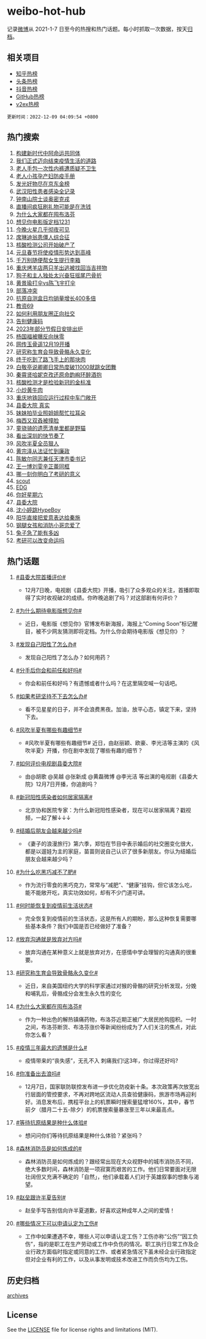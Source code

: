 # weibo-hot-hub

记录[微博](https://www.weibo.com)从 2021-1-7 日至今的热搜和热门话题。每小时抓取一次数据，按天[归档](archives)。

## 相关项目

- [知乎热榜](https://github.com/lonnyzhang423/zhihu-hot-hub)
- [头条热榜](https://github.com/lonnyzhang423/toutiao-hot-hub)
- [抖音热榜](https://github.com/lonnyzhang423/douyin-hot-hub)
- [GitHub热榜](https://github.com/lonnyzhang423/github-hot-hub)
- [v2ex热榜](https://github.com/lonnyzhang423/v2ex-hot-hub)


`更新时间：2022-12-09 04:09:54 +0800`

## 热门搜索

1. [构建新时代中阿命运共同体](https://m.weibo.cn/search?containerid=100103type%3D1%26t%3D10%26q%3D%23%E6%9E%84%E5%BB%BA%E6%96%B0%E6%97%B6%E4%BB%A3%E4%B8%AD%E9%98%BF%E5%91%BD%E8%BF%90%E5%85%B1%E5%90%8C%E4%BD%93%23&stream_entry_id=51&isnewpage=1&extparam=seat%3D1%26c_type%3D51%26filter_type%3Drealtimehot%26dgr%3D0%26cate%3D10103%26pos%3D0%26display_time%3D1670530191%26pre_seqid%3D1670530191384029172255&luicode=10000011&lfid=106003type%253D25%2526t%253D3%2526disable_hot%253D1%2526filter_type%253Drealtimehot)
1. [我们正式迈向结束疫情生活的道路](https://m.weibo.cn/search?containerid=100103type%3D1%26t%3D10%26q%3D%23%E6%88%91%E4%BB%AC%E6%AD%A3%E5%BC%8F%E8%BF%88%E5%90%91%E7%BB%93%E6%9D%9F%E7%96%AB%E6%83%85%E7%94%9F%E6%B4%BB%E7%9A%84%E9%81%93%E8%B7%AF%23&stream_entry_id=31&isnewpage=1&extparam=seat%3D1%26band_rank%3D1%26flag%3D16%26realpos%3D1%26q%3D%2523%25E6%2588%2591%25E4%25BB%25AC%25E6%25AD%25A3%25E5%25BC%258F%25E8%25BF%2588%25E5%2590%2591%25E7%25BB%2593%25E6%259D%259F%25E7%2596%25AB%25E6%2583%2585%25E7%2594%259F%25E6%25B4%25BB%25E7%259A%2584%25E9%2581%2593%25E8%25B7%25AF%2523%26pos%3D0%26filter_type%3Drealtimehot%26c_type%3D31%26dgr%3D0%26cate%3D5001%26lcate%3D5001%26display_time%3D1670530191%26pre_seqid%3D1670530191384029172255&luicode=10000011&lfid=106003type%253D25%2526t%253D3%2526disable_hot%253D1%2526filter_type%253Drealtimehot)
1. [老人手包一次性内裤遭质疑不卫生](https://m.weibo.cn/search?containerid=100103type%3D1%26t%3D10%26q%3D%23%E8%80%81%E4%BA%BA%E6%89%8B%E5%8C%85%E4%B8%80%E6%AC%A1%E6%80%A7%E5%86%85%E8%A3%A4%E9%81%AD%E8%B4%A8%E7%96%91%E4%B8%8D%E5%8D%AB%E7%94%9F%23&stream_entry_id=31&isnewpage=1&extparam=seat%3D1%26band_rank%3D2%26flag%3D0%26realpos%3D2%26q%3D%2523%25E8%2580%2581%25E4%25BA%25BA%25E6%2589%258B%25E5%258C%2585%25E4%25B8%2580%25E6%25AC%25A1%25E6%2580%25A7%25E5%2586%2585%25E8%25A3%25A4%25E9%2581%25AD%25E8%25B4%25A8%25E7%2596%2591%25E4%25B8%258D%25E5%258D%25AB%25E7%2594%259F%2523%26pos%3D1%26filter_type%3Drealtimehot%26c_type%3D31%26dgr%3D0%26cate%3D5001%26lcate%3D5001%26display_time%3D1670530191%26pre_seqid%3D1670530191384029172255&luicode=10000011&lfid=106003type%253D25%2526t%253D3%2526disable_hot%253D1%2526filter_type%253Drealtimehot)
1. [老人小孩孕产妇防疫手册](https://m.weibo.cn/search?containerid=100103type%3D1%26t%3D10%26q%3D%23%E8%80%81%E4%BA%BA%E5%B0%8F%E5%AD%A9%E5%AD%95%E4%BA%A7%E5%A6%87%E9%98%B2%E7%96%AB%E6%89%8B%E5%86%8C%23&stream_entry_id=31&isnewpage=1&extparam=seat%3D1%26band_rank%3D3%26flag%3D0%26realpos%3D3%26q%3D%2523%25E8%2580%2581%25E4%25BA%25BA%25E5%25B0%258F%25E5%25AD%25A9%25E5%25AD%2595%25E4%25BA%25A7%25E5%25A6%2587%25E9%2598%25B2%25E7%2596%25AB%25E6%2589%258B%25E5%2586%258C%2523%26pos%3D2%26filter_type%3Drealtimehot%26c_type%3D31%26dgr%3D0%26cate%3D5001%26lcate%3D5001%26display_time%3D1670530191%26pre_seqid%3D1670530191384029172255&luicode=10000011&lfid=106003type%253D25%2526t%253D3%2526disable_hot%253D1%2526filter_type%253Drealtimehot)
1. [发光好物尽在京东金榜](https://m.weibo.cn/search?containerid=100103type%3D1%26t%3D10%26q%3D%23%E5%8F%91%E5%85%89%E5%A5%BD%E7%89%A9%E5%B0%BD%E5%9C%A8%E4%BA%AC%E4%B8%9C%E9%87%91%E6%A6%9C%23&stream_entry_id=31&isnewpage=1&extparam=seat%3D1%26band_rank%3D4%26topic_ad%3D1%26filter_type%3Drealtimehot%26pos%3D3%26q%3D%2523%25E5%258F%2591%25E5%2585%2589%25E5%25A5%25BD%25E7%2589%25A9%25E5%25B0%25BD%25E5%259C%25A8%25E4%25BA%25AC%25E4%25B8%259C%25E9%2587%2591%25E6%25A6%259C%2523%26c_type%3D31%26dgr%3D0%26cate%3D5001%26adid%3D174228%26lcate%3D5001%26display_time%3D1670530191%26pre_seqid%3D1670530191384029172255&luicode=10000011&lfid=106003type%253D25%2526t%253D3%2526disable_hot%253D1%2526filter_type%253Drealtimehot)
1. [武汉阳性患者感染全记录](https://m.weibo.cn/search?containerid=100103type%3D1%26t%3D10%26q%3D%23%E6%AD%A6%E6%B1%89%E9%98%B3%E6%80%A7%E6%82%A3%E8%80%85%E6%84%9F%E6%9F%93%E5%85%A8%E8%AE%B0%E5%BD%95%23&stream_entry_id=31&isnewpage=1&extparam=seat%3D1%26band_rank%3D4%26flag%3D0%26realpos%3D4%26q%3D%2523%25E6%25AD%25A6%25E6%25B1%2589%25E9%2598%25B3%25E6%2580%25A7%25E6%2582%25A3%25E8%2580%2585%25E6%2584%259F%25E6%259F%2593%25E5%2585%25A8%25E8%25AE%25B0%25E5%25BD%2595%2523%26pos%3D4%26filter_type%3Drealtimehot%26c_type%3D31%26dgr%3D0%26cate%3D5001%26lcate%3D5001%26display_time%3D1670530191%26pre_seqid%3D1670530191384029172255&luicode=10000011&lfid=106003type%253D25%2526t%253D3%2526disable_hot%253D1%2526filter_type%253Drealtimehot)
1. [钟南山院士谈奥密克戎](https://m.weibo.cn/search?containerid=100103type%3D1%26t%3D10%26q%3D%23%E9%92%9F%E5%8D%97%E5%B1%B1%E9%99%A2%E5%A3%AB%E8%B0%88%E5%A5%A5%E5%AF%86%E5%85%8B%E6%88%8E%23&stream_entry_id=31&isnewpage=1&extparam=seat%3D1%26band_rank%3D5%26flag%3D2%26realpos%3D5%26q%3D%2523%25E9%2592%259F%25E5%258D%2597%25E5%25B1%25B1%25E9%2599%25A2%25E5%25A3%25AB%25E8%25B0%2588%25E5%25A5%25A5%25E5%25AF%2586%25E5%2585%258B%25E6%2588%258E%2523%26pos%3D5%26filter_type%3Drealtimehot%26c_type%3D31%26dgr%3D0%26cate%3D5001%26lcate%3D5001%26display_time%3D1670530191%26pre_seqid%3D1670530191384029172255&luicode=10000011&lfid=106003type%253D25%2526t%253D3%2526disable_hot%253D1%2526filter_type%253Drealtimehot)
1. [直播间疯狂刷礼物可能是在洗钱](https://m.weibo.cn/search?containerid=100103type%3D1%26t%3D10%26q%3D%23%E7%9B%B4%E6%92%AD%E9%97%B4%E7%96%AF%E7%8B%82%E5%88%B7%E7%A4%BC%E7%89%A9%E5%8F%AF%E8%83%BD%E6%98%AF%E5%9C%A8%E6%B4%97%E9%92%B1%23&stream_entry_id=31&isnewpage=1&extparam=seat%3D1%26band_rank%3D6%26flag%3D0%26realpos%3D6%26q%3D%2523%25E7%259B%25B4%25E6%2592%25AD%25E9%2597%25B4%25E7%2596%25AF%25E7%258B%2582%25E5%2588%25B7%25E7%25A4%25BC%25E7%2589%25A9%25E5%258F%25AF%25E8%2583%25BD%25E6%2598%25AF%25E5%259C%25A8%25E6%25B4%2597%25E9%2592%25B1%2523%26pos%3D6%26filter_type%3Drealtimehot%26c_type%3D31%26dgr%3D0%26cate%3D5001%26lcate%3D5001%26display_time%3D1670530191%26pre_seqid%3D1670530191384029172255&luicode=10000011&lfid=106003type%253D25%2526t%253D3%2526disable_hot%253D1%2526filter_type%253Drealtimehot)
1. [为什么大家都在囤布洛芬](https://m.weibo.cn/search?containerid=100103type%3D1%26t%3D10%26q%3D%23%E4%B8%BA%E4%BB%80%E4%B9%88%E5%A4%A7%E5%AE%B6%E9%83%BD%E5%9C%A8%E5%9B%A4%E5%B8%83%E6%B4%9B%E8%8A%AC%23&stream_entry_id=31&isnewpage=1&extparam=seat%3D1%26band_rank%3D7%26flag%3D0%26realpos%3D7%26q%3D%2523%25E4%25B8%25BA%25E4%25BB%2580%25E4%25B9%2588%25E5%25A4%25A7%25E5%25AE%25B6%25E9%2583%25BD%25E5%259C%25A8%25E5%259B%25A4%25E5%25B8%2583%25E6%25B4%259B%25E8%258A%25AC%2523%26pos%3D7%26filter_type%3Drealtimehot%26c_type%3D31%26dgr%3D0%26cate%3D5001%26lcate%3D5001%26display_time%3D1670530191%26pre_seqid%3D1670530191384029172255&luicode=10000011&lfid=106003type%253D25%2526t%253D3%2526disable_hot%253D1%2526filter_type%253Drealtimehot)
1. [想见你电影版定档1231](https://m.weibo.cn/search?containerid=100103type%3D1%26t%3D10%26q%3D%23%E6%83%B3%E8%A7%81%E4%BD%A0%E7%94%B5%E5%BD%B1%E7%89%88%E5%AE%9A%E6%A1%A31231%23&stream_entry_id=31&isnewpage=1&extparam=seat%3D1%26band_rank%3D8%26flag%3D0%26realpos%3D8%26q%3D%2523%25E6%2583%25B3%25E8%25A7%2581%25E4%25BD%25A0%25E7%2594%25B5%25E5%25BD%25B1%25E7%2589%2588%25E5%25AE%259A%25E6%25A1%25A31231%2523%26pos%3D8%26filter_type%3Drealtimehot%26c_type%3D31%26dgr%3D0%26cate%3D5001%26lcate%3D5001%26display_time%3D1670530191%26pre_seqid%3D1670530191384029172255&luicode=10000011&lfid=106003type%253D25%2526t%253D3%2526disable_hot%253D1%2526filter_type%253Drealtimehot)
1. [今晚火星几乎彻夜可见](https://m.weibo.cn/search?containerid=100103type%3D1%26t%3D10%26q%3D%23%E4%BB%8A%E6%99%9A%E7%81%AB%E6%98%9F%E5%87%A0%E4%B9%8E%E5%BD%BB%E5%A4%9C%E5%8F%AF%E8%A7%81%23&stream_entry_id=31&isnewpage=1&extparam=seat%3D1%26band_rank%3D9%26flag%3D0%26realpos%3D9%26q%3D%2523%25E4%25BB%258A%25E6%2599%259A%25E7%2581%25AB%25E6%2598%259F%25E5%2587%25A0%25E4%25B9%258E%25E5%25BD%25BB%25E5%25A4%259C%25E5%258F%25AF%25E8%25A7%2581%2523%26pos%3D9%26filter_type%3Drealtimehot%26c_type%3D31%26dgr%3D0%26cate%3D5001%26lcate%3D5001%26display_time%3D1670530191%26pre_seqid%3D1670530191384029172255&luicode=10000011&lfid=106003type%253D25%2526t%253D3%2526disable_hot%253D1%2526filter_type%253Drealtimehot)
1. [席琳迪翁患僵人综合征](https://m.weibo.cn/search?containerid=100103type%3D1%26t%3D10%26q%3D%23%E5%B8%AD%E7%90%B3%E8%BF%AA%E7%BF%81%E6%82%A3%E5%83%B5%E4%BA%BA%E7%BB%BC%E5%90%88%E5%BE%81%23&stream_entry_id=31&isnewpage=1&extparam=seat%3D1%26band_rank%3D10%26flag%3D0%26realpos%3D10%26q%3D%2523%25E5%25B8%25AD%25E7%2590%25B3%25E8%25BF%25AA%25E7%25BF%2581%25E6%2582%25A3%25E5%2583%25B5%25E4%25BA%25BA%25E7%25BB%25BC%25E5%2590%2588%25E5%25BE%2581%2523%26pos%3D10%26filter_type%3Drealtimehot%26c_type%3D31%26dgr%3D0%26cate%3D5001%26lcate%3D5001%26display_time%3D1670530191%26pre_seqid%3D1670530191384029172255&luicode=10000011&lfid=106003type%253D25%2526t%253D3%2526disable_hot%253D1%2526filter_type%253Drealtimehot)
1. [核酸检测公司开始破产了](https://m.weibo.cn/search?containerid=100103type%3D1%26t%3D10%26q%3D%23%E6%A0%B8%E9%85%B8%E6%A3%80%E6%B5%8B%E5%85%AC%E5%8F%B8%E5%BC%80%E5%A7%8B%E7%A0%B4%E4%BA%A7%E4%BA%86%23&stream_entry_id=31&isnewpage=1&extparam=seat%3D1%26band_rank%3D11%26flag%3D2%26realpos%3D11%26q%3D%2523%25E6%25A0%25B8%25E9%2585%25B8%25E6%25A3%2580%25E6%25B5%258B%25E5%2585%25AC%25E5%258F%25B8%25E5%25BC%2580%25E5%25A7%258B%25E7%25A0%25B4%25E4%25BA%25A7%25E4%25BA%2586%2523%26pos%3D11%26filter_type%3Drealtimehot%26c_type%3D31%26dgr%3D0%26cate%3D5001%26lcate%3D5001%26display_time%3D1670530191%26pre_seqid%3D1670530191384029172255&luicode=10000011&lfid=106003type%253D25%2526t%253D3%2526disable_hot%253D1%2526filter_type%253Drealtimehot)
1. [元旦春节将使疫情形势达到高峰](https://m.weibo.cn/search?containerid=100103type%3D1%26t%3D10%26q%3D%23%E5%85%83%E6%97%A6%E6%98%A5%E8%8A%82%E5%B0%86%E4%BD%BF%E7%96%AB%E6%83%85%E5%BD%A2%E5%8A%BF%E8%BE%BE%E5%88%B0%E9%AB%98%E5%B3%B0%23&stream_entry_id=31&isnewpage=1&extparam=seat%3D1%26band_rank%3D12%26flag%3D2%26realpos%3D12%26q%3D%2523%25E5%2585%2583%25E6%2597%25A6%25E6%2598%25A5%25E8%258A%2582%25E5%25B0%2586%25E4%25BD%25BF%25E7%2596%25AB%25E6%2583%2585%25E5%25BD%25A2%25E5%258A%25BF%25E8%25BE%25BE%25E5%2588%25B0%25E9%25AB%2598%25E5%25B3%25B0%2523%26pos%3D12%26filter_type%3Drealtimehot%26c_type%3D31%26dgr%3D0%26cate%3D5001%26lcate%3D5001%26display_time%3D1670530191%26pre_seqid%3D1670530191384029172255&luicode=10000011&lfid=106003type%253D25%2526t%253D3%2526disable_hot%253D1%2526filter_type%253Drealtimehot)
1. [千万别随便帮女生提行李箱](https://m.weibo.cn/search?containerid=100103type%3D1%26t%3D10%26q%3D%23%E5%8D%83%E4%B8%87%E5%88%AB%E9%9A%8F%E4%BE%BF%E5%B8%AE%E5%A5%B3%E7%94%9F%E6%8F%90%E8%A1%8C%E6%9D%8E%E7%AE%B1%23&stream_entry_id=31&isnewpage=1&extparam=seat%3D1%26band_rank%3D13%26flag%3D0%26realpos%3D13%26q%3D%2523%25E5%258D%2583%25E4%25B8%2587%25E5%2588%25AB%25E9%259A%258F%25E4%25BE%25BF%25E5%25B8%25AE%25E5%25A5%25B3%25E7%2594%259F%25E6%258F%2590%25E8%25A1%258C%25E6%259D%258E%25E7%25AE%25B1%2523%26pos%3D13%26filter_type%3Drealtimehot%26c_type%3D31%26dgr%3D0%26cate%3D5001%26lcate%3D5001%26display_time%3D1670530191%26pre_seqid%3D1670530191384029172255&luicode=10000011&lfid=106003type%253D25%2526t%253D3%2526disable_hot%253D1%2526filter_type%253Drealtimehot)
1. [重庆烤羊店两只羊出逃被找回当吉祥物](https://m.weibo.cn/search?containerid=100103type%3D1%26t%3D10%26q%3D%23%E9%87%8D%E5%BA%86%E7%83%A4%E7%BE%8A%E5%BA%97%E4%B8%A4%E5%8F%AA%E7%BE%8A%E5%87%BA%E9%80%83%E8%A2%AB%E6%89%BE%E5%9B%9E%E5%BD%93%E5%90%89%E7%A5%A5%E7%89%A9%23&stream_entry_id=31&isnewpage=1&extparam=seat%3D1%26band_rank%3D14%26flag%3D0%26realpos%3D14%26q%3D%2523%25E9%2587%258D%25E5%25BA%2586%25E7%2583%25A4%25E7%25BE%258A%25E5%25BA%2597%25E4%25B8%25A4%25E5%258F%25AA%25E7%25BE%258A%25E5%2587%25BA%25E9%2580%2583%25E8%25A2%25AB%25E6%2589%25BE%25E5%259B%259E%25E5%25BD%2593%25E5%2590%2589%25E7%25A5%25A5%25E7%2589%25A9%2523%26pos%3D14%26filter_type%3Drealtimehot%26c_type%3D31%26dgr%3D0%26cate%3D5001%26lcate%3D5001%26display_time%3D1670530191%26pre_seqid%3D1670530191384029172255&luicode=10000011&lfid=106003type%253D25%2526t%253D3%2526disable_hot%253D1%2526filter_type%253Drealtimehot)
1. [狗子和主人独处太兴奋狂摇尾巴骨折](https://m.weibo.cn/search?containerid=100103type%3D1%26t%3D10%26q%3D%23%E7%8B%97%E5%AD%90%E5%92%8C%E4%B8%BB%E4%BA%BA%E7%8B%AC%E5%A4%84%E5%A4%AA%E5%85%B4%E5%A5%8B%E7%8B%82%E6%91%87%E5%B0%BE%E5%B7%B4%E9%AA%A8%E6%8A%98%23&stream_entry_id=31&isnewpage=1&extparam=seat%3D1%26band_rank%3D15%26flag%3D0%26realpos%3D15%26q%3D%2523%25E7%258B%2597%25E5%25AD%2590%25E5%2592%258C%25E4%25B8%25BB%25E4%25BA%25BA%25E7%258B%25AC%25E5%25A4%2584%25E5%25A4%25AA%25E5%2585%25B4%25E5%25A5%258B%25E7%258B%2582%25E6%2591%2587%25E5%25B0%25BE%25E5%25B7%25B4%25E9%25AA%25A8%25E6%258A%2598%2523%26pos%3D15%26filter_type%3Drealtimehot%26c_type%3D31%26dgr%3D0%26cate%3D5001%26lcate%3D5001%26display_time%3D1670530191%26pre_seqid%3D1670530191384029172255&luicode=10000011&lfid=106003type%253D25%2526t%253D3%2526disable_hot%253D1%2526filter_type%253Drealtimehot)
1. [黄景瑜打伞vs陈飞宇打伞](https://m.weibo.cn/search?containerid=100103type%3D1%26t%3D10%26q%3D%23%E9%BB%84%E6%99%AF%E7%91%9C%E6%89%93%E4%BC%9Evs%E9%99%88%E9%A3%9E%E5%AE%87%E6%89%93%E4%BC%9E%23&stream_entry_id=31&isnewpage=1&extparam=seat%3D1%26band_rank%3D16%26flag%3D0%26realpos%3D16%26q%3D%2523%25E9%25BB%2584%25E6%2599%25AF%25E7%2591%259C%25E6%2589%2593%25E4%25BC%259Evs%25E9%2599%2588%25E9%25A3%259E%25E5%25AE%2587%25E6%2589%2593%25E4%25BC%259E%2523%26pos%3D16%26filter_type%3Drealtimehot%26c_type%3D31%26dgr%3D0%26cate%3D5001%26lcate%3D5001%26display_time%3D1670530191%26pre_seqid%3D1670530191384029172255&luicode=10000011&lfid=106003type%253D25%2526t%253D3%2526disable_hot%253D1%2526filter_type%253Drealtimehot)
1. [部落冲突](https://m.weibo.cn/search?containerid=100103type%3D1%26t%3D10%26q%3D%23%E9%83%A8%E8%90%BD%E5%86%B2%E7%AA%81%23&stream_entry_id=31&isnewpage=1&extparam=seat%3D1%26band_rank%3D17%26flag%3D0%26realpos%3D17%26q%3D%2523%25E9%2583%25A8%25E8%2590%25BD%25E5%2586%25B2%25E7%25AA%2581%2523%26pos%3D17%26filter_type%3Drealtimehot%26c_type%3D31%26dgr%3D0%26cate%3D5001%26lcate%3D5001%26display_time%3D1670530191%26pre_seqid%3D1670530191384029172255&luicode=10000011&lfid=106003type%253D25%2526t%253D3%2526disable_hot%253D1%2526filter_type%253Drealtimehot)
1. [抗原自测盒日均销量增长400多倍](https://m.weibo.cn/search?containerid=100103type%3D1%26t%3D10%26q%3D%23%E6%8A%97%E5%8E%9F%E8%87%AA%E6%B5%8B%E7%9B%92%E6%97%A5%E5%9D%87%E9%94%80%E9%87%8F%E5%A2%9E%E9%95%BF400%E5%A4%9A%E5%80%8D%23&stream_entry_id=31&isnewpage=1&extparam=seat%3D1%26band_rank%3D18%26flag%3D0%26realpos%3D18%26q%3D%2523%25E6%258A%2597%25E5%258E%259F%25E8%2587%25AA%25E6%25B5%258B%25E7%259B%2592%25E6%2597%25A5%25E5%259D%2587%25E9%2594%2580%25E9%2587%258F%25E5%25A2%259E%25E9%2595%25BF400%25E5%25A4%259A%25E5%2580%258D%2523%26pos%3D18%26filter_type%3Drealtimehot%26c_type%3D31%26dgr%3D0%26cate%3D5001%26lcate%3D5001%26display_time%3D1670530191%26pre_seqid%3D1670530191384029172255&luicode=10000011&lfid=106003type%253D25%2526t%253D3%2526disable_hot%253D1%2526filter_type%253Drealtimehot)
1. [教资69](https://m.weibo.cn/search?containerid=100103type%3D1%26t%3D10%26q%3D%E6%95%99%E8%B5%8469&stream_entry_id=31&isnewpage=1&extparam=seat%3D1%26band_rank%3D19%26flag%3D0%26realpos%3D19%26q%3D%25E6%2595%2599%25E8%25B5%258469%26pos%3D19%26filter_type%3Drealtimehot%26c_type%3D31%26dgr%3D0%26cate%3D5001%26lcate%3D5001%26display_time%3D1670530191%26pre_seqid%3D1670530191384029172255&luicode=10000011&lfid=106003type%253D25%2526t%253D3%2526disable_hot%253D1%2526filter_type%253Drealtimehot)
1. [如何利用朋友圈正向社交](https://m.weibo.cn/search?containerid=100103type%3D1%26t%3D10%26q%3D%23%E5%A6%82%E4%BD%95%E5%88%A9%E7%94%A8%E6%9C%8B%E5%8F%8B%E5%9C%88%E6%AD%A3%E5%90%91%E7%A4%BE%E4%BA%A4%23&stream_entry_id=31&isnewpage=1&extparam=seat%3D1%26band_rank%3D20%26flag%3D0%26realpos%3D20%26q%3D%2523%25E5%25A6%2582%25E4%25BD%2595%25E5%2588%25A9%25E7%2594%25A8%25E6%259C%258B%25E5%258F%258B%25E5%259C%2588%25E6%25AD%25A3%25E5%2590%2591%25E7%25A4%25BE%25E4%25BA%25A4%2523%26pos%3D20%26filter_type%3Drealtimehot%26c_type%3D31%26dgr%3D0%26cate%3D5001%26lcate%3D5001%26display_time%3D1670530191%26pre_seqid%3D1670530191384029172255&luicode=10000011&lfid=106003type%253D25%2526t%253D3%2526disable_hot%253D1%2526filter_type%253Drealtimehot)
1. [告别健康码](https://m.weibo.cn/search?containerid=100103type%3D1%26t%3D10%26q%3D%23%E5%91%8A%E5%88%AB%E5%81%A5%E5%BA%B7%E7%A0%81%23&stream_entry_id=31&isnewpage=1&extparam=seat%3D1%26band_rank%3D21%26flag%3D2%26realpos%3D21%26q%3D%2523%25E5%2591%258A%25E5%2588%25AB%25E5%2581%25A5%25E5%25BA%25B7%25E7%25A0%2581%2523%26pos%3D21%26filter_type%3Drealtimehot%26c_type%3D31%26dgr%3D0%26cate%3D5001%26lcate%3D5001%26display_time%3D1670530191%26pre_seqid%3D1670530191384029172255&luicode=10000011&lfid=106003type%253D25%2526t%253D3%2526disable_hot%253D1%2526filter_type%253Drealtimehot)
1. [2023年部分节假日安排出炉](https://m.weibo.cn/search?containerid=100103type%3D1%26t%3D10%26q%3D%232023%E5%B9%B4%E9%83%A8%E5%88%86%E8%8A%82%E5%81%87%E6%97%A5%E5%AE%89%E6%8E%92%E5%87%BA%E7%82%89%23&stream_entry_id=31&isnewpage=1&extparam=seat%3D1%26band_rank%3D22%26flag%3D0%26realpos%3D22%26q%3D%25232023%25E5%25B9%25B4%25E9%2583%25A8%25E5%2588%2586%25E8%258A%2582%25E5%2581%2587%25E6%2597%25A5%25E5%25AE%2589%25E6%258E%2592%25E5%2587%25BA%25E7%2582%2589%2523%26pos%3D22%26filter_type%3Drealtimehot%26c_type%3D31%26dgr%3D0%26cate%3D5001%26lcate%3D5001%26display_time%3D1670530191%26pre_seqid%3D1670530191384029172255&luicode=10000011&lfid=106003type%253D25%2526t%253D3%2526disable_hot%253D1%2526filter_type%253Drealtimehot)
1. [杨国福被曝反向抹零](https://m.weibo.cn/search?containerid=100103type%3D1%26t%3D10%26q%3D%23%E6%9D%A8%E5%9B%BD%E7%A6%8F%E8%A2%AB%E6%9B%9D%E5%8F%8D%E5%90%91%E6%8A%B9%E9%9B%B6%23&stream_entry_id=31&isnewpage=1&extparam=seat%3D1%26band_rank%3D23%26flag%3D0%26realpos%3D23%26q%3D%2523%25E6%259D%25A8%25E5%259B%25BD%25E7%25A6%258F%25E8%25A2%25AB%25E6%259B%259D%25E5%258F%258D%25E5%2590%2591%25E6%258A%25B9%25E9%259B%25B6%2523%26pos%3D23%26filter_type%3Drealtimehot%26c_type%3D31%26dgr%3D0%26cate%3D5001%26lcate%3D5001%26display_time%3D1670530191%26pre_seqid%3D1670530191384029172255&luicode=10000011&lfid=106003type%253D25%2526t%253D3%2526disable_hot%253D1%2526filter_type%253Drealtimehot)
1. [网传玉骨遥12月19开播](https://m.weibo.cn/search?containerid=100103type%3D1%26t%3D10%26q%3D%E7%BD%91%E4%BC%A0%E7%8E%89%E9%AA%A8%E9%81%A512%E6%9C%8819%E5%BC%80%E6%92%AD&stream_entry_id=31&isnewpage=1&extparam=seat%3D1%26band_rank%3D24%26flag%3D0%26realpos%3D24%26q%3D%25E7%25BD%2591%25E4%25BC%25A0%25E7%258E%2589%25E9%25AA%25A8%25E9%2581%25A512%25E6%259C%258819%25E5%25BC%2580%25E6%2592%25AD%26pos%3D24%26filter_type%3Drealtimehot%26c_type%3D31%26dgr%3D0%26cate%3D5001%26lcate%3D5001%26display_time%3D1670530191%26pre_seqid%3D1670530191384029172255&luicode=10000011&lfid=106003type%253D25%2526t%253D3%2526disable_hot%253D1%2526filter_type%253Drealtimehot)
1. [研究称生育会导致骨骼永久变化](https://m.weibo.cn/search?containerid=100103type%3D1%26t%3D10%26q%3D%23%E7%A0%94%E7%A9%B6%E7%A7%B0%E7%94%9F%E8%82%B2%E4%BC%9A%E5%AF%BC%E8%87%B4%E9%AA%A8%E9%AA%BC%E6%B0%B8%E4%B9%85%E5%8F%98%E5%8C%96%23&stream_entry_id=31&isnewpage=1&extparam=seat%3D1%26band_rank%3D25%26flag%3D0%26realpos%3D25%26q%3D%2523%25E7%25A0%2594%25E7%25A9%25B6%25E7%25A7%25B0%25E7%2594%259F%25E8%2582%25B2%25E4%25BC%259A%25E5%25AF%25BC%25E8%2587%25B4%25E9%25AA%25A8%25E9%25AA%25BC%25E6%25B0%25B8%25E4%25B9%2585%25E5%258F%2598%25E5%258C%2596%2523%26pos%3D25%26filter_type%3Drealtimehot%26c_type%3D31%26dgr%3D0%26cate%3D5001%26lcate%3D5001%26display_time%3D1670530191%26pre_seqid%3D1670530191384029172255&luicode=10000011&lfid=106003type%253D25%2526t%253D3%2526disable_hot%253D1%2526filter_type%253Drealtimehot)
1. [终于吃到了路飞手上的那块肉](https://m.weibo.cn/search?containerid=100103type%3D1%26t%3D10%26q%3D%23%E7%BB%88%E4%BA%8E%E5%90%83%E5%88%B0%E4%BA%86%E8%B7%AF%E9%A3%9E%E6%89%8B%E4%B8%8A%E7%9A%84%E9%82%A3%E5%9D%97%E8%82%89%23&stream_entry_id=31&isnewpage=1&extparam=seat%3D1%26band_rank%3D26%26flag%3D0%26realpos%3D26%26q%3D%2523%25E7%25BB%2588%25E4%25BA%258E%25E5%2590%2583%25E5%2588%25B0%25E4%25BA%2586%25E8%25B7%25AF%25E9%25A3%259E%25E6%2589%258B%25E4%25B8%258A%25E7%259A%2584%25E9%2582%25A3%25E5%259D%2597%25E8%2582%2589%2523%26pos%3D26%26filter_type%3Drealtimehot%26c_type%3D31%26dgr%3D0%26cate%3D5001%26lcate%3D5001%26display_time%3D1670530191%26pre_seqid%3D1670530191384029172255&luicode=10000011&lfid=106003type%253D25%2526t%253D3%2526disable_hot%253D1%2526filter_type%253Drealtimehot)
1. [白敬亭说卿卿日常热度破11000就跳女团舞](https://m.weibo.cn/search?containerid=100103type%3D1%26t%3D10%26q%3D%23%E7%99%BD%E6%95%AC%E4%BA%AD%E8%AF%B4%E5%8D%BF%E5%8D%BF%E6%97%A5%E5%B8%B8%E7%83%AD%E5%BA%A6%E7%A0%B411000%E5%B0%B1%E8%B7%B3%E5%A5%B3%E5%9B%A2%E8%88%9E%23&stream_entry_id=31&isnewpage=1&extparam=seat%3D1%26band_rank%3D27%26flag%3D0%26realpos%3D27%26q%3D%2523%25E7%2599%25BD%25E6%2595%25AC%25E4%25BA%25AD%25E8%25AF%25B4%25E5%258D%25BF%25E5%258D%25BF%25E6%2597%25A5%25E5%25B8%25B8%25E7%2583%25AD%25E5%25BA%25A6%25E7%25A0%25B411000%25E5%25B0%25B1%25E8%25B7%25B3%25E5%25A5%25B3%25E5%259B%25A2%25E8%2588%259E%2523%26pos%3D27%26filter_type%3Drealtimehot%26c_type%3D31%26dgr%3D0%26cate%3D5001%26lcate%3D5001%26display_time%3D1670530191%26pre_seqid%3D1670530191384029172255&luicode=10000011&lfid=106003type%253D25%2526t%253D3%2526disable_hot%253D1%2526filter_type%253Drealtimehot)
1. [秦霄贤哈妮克孜还原命韵峋环醉酒抱](https://m.weibo.cn/search?containerid=100103type%3D1%26t%3D10%26q%3D%E7%A7%A6%E9%9C%84%E8%B4%A4%E5%93%88%E5%A6%AE%E5%85%8B%E5%AD%9C%E8%BF%98%E5%8E%9F%E5%91%BD%E9%9F%B5%E5%B3%8B%E7%8E%AF%E9%86%89%E9%85%92%E6%8A%B1&stream_entry_id=31&isnewpage=1&extparam=seat%3D1%26band_rank%3D28%26flag%3D0%26realpos%3D28%26q%3D%25E7%25A7%25A6%25E9%259C%2584%25E8%25B4%25A4%25E5%2593%2588%25E5%25A6%25AE%25E5%2585%258B%25E5%25AD%259C%25E8%25BF%2598%25E5%258E%259F%25E5%2591%25BD%25E9%259F%25B5%25E5%25B3%258B%25E7%258E%25AF%25E9%2586%2589%25E9%2585%2592%25E6%258A%25B1%26pos%3D28%26filter_type%3Drealtimehot%26c_type%3D31%26dgr%3D0%26cate%3D5001%26lcate%3D5001%26display_time%3D1670530191%26pre_seqid%3D1670530191384029172255&luicode=10000011&lfid=106003type%253D25%2526t%253D3%2526disable_hot%253D1%2526filter_type%253Drealtimehot)
1. [核酸检测才是检验新冠的金标准](https://m.weibo.cn/search?containerid=100103type%3D1%26t%3D10%26q%3D%23%E6%A0%B8%E9%85%B8%E6%A3%80%E6%B5%8B%E6%89%8D%E6%98%AF%E6%A3%80%E9%AA%8C%E6%96%B0%E5%86%A0%E7%9A%84%E9%87%91%E6%A0%87%E5%87%86%23&stream_entry_id=31&isnewpage=1&extparam=seat%3D1%26band_rank%3D29%26flag%3D0%26realpos%3D29%26q%3D%2523%25E6%25A0%25B8%25E9%2585%25B8%25E6%25A3%2580%25E6%25B5%258B%25E6%2589%258D%25E6%2598%25AF%25E6%25A3%2580%25E9%25AA%258C%25E6%2596%25B0%25E5%2586%25A0%25E7%259A%2584%25E9%2587%2591%25E6%25A0%2587%25E5%2587%2586%2523%26pos%3D29%26filter_type%3Drealtimehot%26c_type%3D31%26dgr%3D0%26cate%3D5001%26lcate%3D5001%26display_time%3D1670530191%26pre_seqid%3D1670530191384029172255&luicode=10000011&lfid=106003type%253D25%2526t%253D3%2526disable_hot%253D1%2526filter_type%253Drealtimehot)
1. [小炒黄牛肉](https://m.weibo.cn/search?containerid=100103type%3D1%26t%3D10%26q%3D%23%E5%B0%8F%E7%82%92%E9%BB%84%E7%89%9B%E8%82%89%23&stream_entry_id=31&isnewpage=1&extparam=seat%3D1%26band_rank%3D30%26flag%3D0%26realpos%3D30%26q%3D%2523%25E5%25B0%258F%25E7%2582%2592%25E9%25BB%2584%25E7%2589%259B%25E8%2582%2589%2523%26pos%3D30%26filter_type%3Drealtimehot%26c_type%3D31%26dgr%3D0%26cate%3D5001%26lcate%3D5001%26display_time%3D1670530191%26pre_seqid%3D1670530191384029172255&luicode=10000011&lfid=106003type%253D25%2526t%253D3%2526disable_hot%253D1%2526filter_type%253Drealtimehot)
1. [重庆地铁回应运行过程中车门敞开](https://m.weibo.cn/search?containerid=100103type%3D1%26t%3D10%26q%3D%23%E9%87%8D%E5%BA%86%E5%9C%B0%E9%93%81%E5%9B%9E%E5%BA%94%E8%BF%90%E8%A1%8C%E8%BF%87%E7%A8%8B%E4%B8%AD%E8%BD%A6%E9%97%A8%E6%95%9E%E5%BC%80%23&stream_entry_id=31&isnewpage=1&extparam=seat%3D1%26band_rank%3D31%26flag%3D0%26realpos%3D31%26q%3D%2523%25E9%2587%258D%25E5%25BA%2586%25E5%259C%25B0%25E9%2593%2581%25E5%259B%259E%25E5%25BA%2594%25E8%25BF%2590%25E8%25A1%258C%25E8%25BF%2587%25E7%25A8%258B%25E4%25B8%25AD%25E8%25BD%25A6%25E9%2597%25A8%25E6%2595%259E%25E5%25BC%2580%2523%26pos%3D31%26filter_type%3Drealtimehot%26c_type%3D31%26dgr%3D0%26cate%3D5001%26lcate%3D5001%26display_time%3D1670530191%26pre_seqid%3D1670530191384029172255&luicode=10000011&lfid=106003type%253D25%2526t%253D3%2526disable_hot%253D1%2526filter_type%253Drealtimehot)
1. [县委大院 真实](https://m.weibo.cn/search?containerid=100103type%3D1%26t%3D10%26q%3D%E5%8E%BF%E5%A7%94%E5%A4%A7%E9%99%A2+%E7%9C%9F%E5%AE%9E&stream_entry_id=31&isnewpage=1&extparam=seat%3D1%26band_rank%3D32%26flag%3D0%26realpos%3D32%26q%3D%25E5%258E%25BF%25E5%25A7%2594%25E5%25A4%25A7%25E9%2599%25A2%2520%25E7%259C%259F%25E5%25AE%259E%26pos%3D32%26filter_type%3Drealtimehot%26c_type%3D31%26dgr%3D0%26cate%3D5001%26lcate%3D5001%26display_time%3D1670530191%26pre_seqid%3D1670530191384029172255&luicode=10000011&lfid=106003type%253D25%2526t%253D3%2526disable_hot%253D1%2526filter_type%253Drealtimehot)
1. [妹妹拍毕业照姐姐帮忙拉耳朵](https://m.weibo.cn/search?containerid=100103type%3D1%26t%3D10%26q%3D%23%E5%A6%B9%E5%A6%B9%E6%8B%8D%E6%AF%95%E4%B8%9A%E7%85%A7%E5%A7%90%E5%A7%90%E5%B8%AE%E5%BF%99%E6%8B%89%E8%80%B3%E6%9C%B5%23&stream_entry_id=31&isnewpage=1&extparam=seat%3D1%26band_rank%3D33%26flag%3D0%26realpos%3D33%26q%3D%2523%25E5%25A6%25B9%25E5%25A6%25B9%25E6%258B%258D%25E6%25AF%2595%25E4%25B8%259A%25E7%2585%25A7%25E5%25A7%2590%25E5%25A7%2590%25E5%25B8%25AE%25E5%25BF%2599%25E6%258B%2589%25E8%2580%25B3%25E6%259C%25B5%2523%26pos%3D33%26filter_type%3Drealtimehot%26c_type%3D31%26dgr%3D0%26cate%3D5001%26lcate%3D5001%26display_time%3D1670530191%26pre_seqid%3D1670530191384029172255&luicode=10000011&lfid=106003type%253D25%2526t%253D3%2526disable_hot%253D1%2526filter_type%253Drealtimehot)
1. [梅西又双叒被撞脸](https://m.weibo.cn/search?containerid=100103type%3D1%26t%3D10%26q%3D%23%E6%A2%85%E8%A5%BF%E5%8F%88%E5%8F%8C%E5%8F%92%E8%A2%AB%E6%92%9E%E8%84%B8%23&stream_entry_id=31&isnewpage=1&extparam=seat%3D1%26band_rank%3D34%26flag%3D0%26realpos%3D34%26q%3D%2523%25E6%25A2%2585%25E8%25A5%25BF%25E5%258F%2588%25E5%258F%258C%25E5%258F%2592%25E8%25A2%25AB%25E6%2592%259E%25E8%2584%25B8%2523%26pos%3D34%26filter_type%3Drealtimehot%26c_type%3D31%26dgr%3D0%26cate%3D5001%26lcate%3D5001%26display_time%3D1670530191%26pre_seqid%3D1670530191384029172255&luicode=10000011&lfid=106003type%253D25%2526t%253D3%2526disable_hot%253D1%2526filter_type%253Drealtimehot)
1. [童骁骑的遗愿清单里都是野猫](https://m.weibo.cn/search?containerid=100103type%3D1%26t%3D10%26q%3D%23%E7%AB%A5%E9%AA%81%E9%AA%91%E7%9A%84%E9%81%97%E6%84%BF%E6%B8%85%E5%8D%95%E9%87%8C%E9%83%BD%E6%98%AF%E9%87%8E%E7%8C%AB%23&stream_entry_id=31&isnewpage=1&extparam=seat%3D1%26band_rank%3D35%26flag%3D0%26realpos%3D35%26q%3D%2523%25E7%25AB%25A5%25E9%25AA%2581%25E9%25AA%2591%25E7%259A%2584%25E9%2581%2597%25E6%2584%25BF%25E6%25B8%2585%25E5%258D%2595%25E9%2587%258C%25E9%2583%25BD%25E6%2598%25AF%25E9%2587%258E%25E7%258C%25AB%2523%26pos%3D35%26filter_type%3Drealtimehot%26c_type%3D31%26dgr%3D0%26cate%3D5001%26lcate%3D5001%26display_time%3D1670530191%26pre_seqid%3D1670530191384029172255&luicode=10000011&lfid=106003type%253D25%2526t%253D3%2526disable_hot%253D1%2526filter_type%253Drealtimehot)
1. [看出深圳的快节奏了](https://m.weibo.cn/search?containerid=100103type%3D1%26t%3D10%26q%3D%23%E7%9C%8B%E5%87%BA%E6%B7%B1%E5%9C%B3%E7%9A%84%E5%BF%AB%E8%8A%82%E5%A5%8F%E4%BA%86%23&stream_entry_id=31&isnewpage=1&extparam=seat%3D1%26band_rank%3D36%26flag%3D0%26realpos%3D36%26q%3D%2523%25E7%259C%258B%25E5%2587%25BA%25E6%25B7%25B1%25E5%259C%25B3%25E7%259A%2584%25E5%25BF%25AB%25E8%258A%2582%25E5%25A5%258F%25E4%25BA%2586%2523%26pos%3D36%26filter_type%3Drealtimehot%26c_type%3D31%26dgr%3D0%26cate%3D5001%26lcate%3D5001%26display_time%3D1670530191%26pre_seqid%3D1670530191384029172255&luicode=10000011&lfid=106003type%253D25%2526t%253D3%2526disable_hot%253D1%2526filter_type%253Drealtimehot)
1. [风吹半夏全员狠人](https://m.weibo.cn/search?containerid=100103type%3D1%26t%3D10%26q%3D%23%E9%A3%8E%E5%90%B9%E5%8D%8A%E5%A4%8F%E5%85%A8%E5%91%98%E7%8B%A0%E4%BA%BA%23&stream_entry_id=31&isnewpage=1&extparam=seat%3D1%26band_rank%3D37%26flag%3D0%26realpos%3D37%26q%3D%2523%25E9%25A3%258E%25E5%2590%25B9%25E5%258D%258A%25E5%25A4%258F%25E5%2585%25A8%25E5%2591%2598%25E7%258B%25A0%25E4%25BA%25BA%2523%26pos%3D37%26filter_type%3Drealtimehot%26c_type%3D31%26dgr%3D0%26cate%3D5001%26lcate%3D5001%26display_time%3D1670530191%26pre_seqid%3D1670530191384029172255&luicode=10000011&lfid=106003type%253D25%2526t%253D3%2526disable_hot%253D1%2526filter_type%253Drealtimehot)
1. [黄宗泽从法证忙到廉政](https://m.weibo.cn/search?containerid=100103type%3D1%26t%3D10%26q%3D%23%E9%BB%84%E5%AE%97%E6%B3%BD%E4%BB%8E%E6%B3%95%E8%AF%81%E5%BF%99%E5%88%B0%E5%BB%89%E6%94%BF%23&stream_entry_id=31&isnewpage=1&extparam=seat%3D1%26band_rank%3D38%26flag%3D1%26realpos%3D38%26q%3D%2523%25E9%25BB%2584%25E5%25AE%2597%25E6%25B3%25BD%25E4%25BB%258E%25E6%25B3%2595%25E8%25AF%2581%25E5%25BF%2599%25E5%2588%25B0%25E5%25BB%2589%25E6%2594%25BF%2523%26pos%3D38%26filter_type%3Drealtimehot%26c_type%3D31%26dgr%3D0%26cate%3D5001%26lcate%3D5001%26display_time%3D1670530191%26pre_seqid%3D1670530191384029172255&luicode=10000011&lfid=106003type%253D25%2526t%253D3%2526disable_hot%253D1%2526filter_type%253Drealtimehot)
1. [陈敏尔同志兼任天津市委书记](https://m.weibo.cn/search?containerid=100103type%3D1%26t%3D10%26q%3D%23%E9%99%88%E6%95%8F%E5%B0%94%E5%90%8C%E5%BF%97%E5%85%BC%E4%BB%BB%E5%A4%A9%E6%B4%A5%E5%B8%82%E5%A7%94%E4%B9%A6%E8%AE%B0%23&stream_entry_id=31&isnewpage=1&extparam=seat%3D1%26band_rank%3D39%26flag%3D0%26realpos%3D39%26q%3D%2523%25E9%2599%2588%25E6%2595%258F%25E5%25B0%2594%25E5%2590%258C%25E5%25BF%2597%25E5%2585%25BC%25E4%25BB%25BB%25E5%25A4%25A9%25E6%25B4%25A5%25E5%25B8%2582%25E5%25A7%2594%25E4%25B9%25A6%25E8%25AE%25B0%2523%26pos%3D39%26filter_type%3Drealtimehot%26c_type%3D31%26dgr%3D0%26cate%3D5001%26lcate%3D5001%26display_time%3D1670530191%26pre_seqid%3D1670530191384029172255&luicode=10000011&lfid=106003type%253D25%2526t%253D3%2526disable_hot%253D1%2526filter_type%253Drealtimehot)
1. [王一博刘雯辛芷蕾同框](https://m.weibo.cn/search?containerid=100103type%3D1%26t%3D10%26q%3D%23%E7%8E%8B%E4%B8%80%E5%8D%9A%E5%88%98%E9%9B%AF%E8%BE%9B%E8%8A%B7%E8%95%BE%E5%90%8C%E6%A1%86%23&stream_entry_id=31&isnewpage=1&extparam=seat%3D1%26band_rank%3D40%26flag%3D0%26realpos%3D40%26q%3D%2523%25E7%258E%258B%25E4%25B8%2580%25E5%258D%259A%25E5%2588%2598%25E9%259B%25AF%25E8%25BE%259B%25E8%258A%25B7%25E8%2595%25BE%25E5%2590%258C%25E6%25A1%2586%2523%26pos%3D40%26filter_type%3Drealtimehot%26c_type%3D31%26dgr%3D0%26cate%3D5001%26lcate%3D5001%26display_time%3D1670530191%26pre_seqid%3D1670530191384029172255&luicode=10000011&lfid=106003type%253D25%2526t%253D3%2526disable_hot%253D1%2526filter_type%253Drealtimehot)
1. [哪一刻你明白了考研的意义](https://m.weibo.cn/search?containerid=100103type%3D1%26t%3D10%26q%3D%23%E5%93%AA%E4%B8%80%E5%88%BB%E4%BD%A0%E6%98%8E%E7%99%BD%E4%BA%86%E8%80%83%E7%A0%94%E7%9A%84%E6%84%8F%E4%B9%89%23&stream_entry_id=31&isnewpage=1&extparam=seat%3D1%26band_rank%3D41%26flag%3D0%26realpos%3D41%26q%3D%2523%25E5%2593%25AA%25E4%25B8%2580%25E5%2588%25BB%25E4%25BD%25A0%25E6%2598%258E%25E7%2599%25BD%25E4%25BA%2586%25E8%2580%2583%25E7%25A0%2594%25E7%259A%2584%25E6%2584%258F%25E4%25B9%2589%2523%26pos%3D41%26filter_type%3Drealtimehot%26c_type%3D31%26dgr%3D0%26cate%3D5001%26lcate%3D5001%26display_time%3D1670530191%26pre_seqid%3D1670530191384029172255&luicode=10000011&lfid=106003type%253D25%2526t%253D3%2526disable_hot%253D1%2526filter_type%253Drealtimehot)
1. [scout](https://m.weibo.cn/search?containerid=100103type%3D1%26t%3D10%26q%3Dscout&stream_entry_id=31&isnewpage=1&extparam=seat%3D1%26band_rank%3D42%26flag%3D0%26realpos%3D42%26q%3Dscout%26pos%3D42%26filter_type%3Drealtimehot%26c_type%3D31%26dgr%3D0%26cate%3D5001%26lcate%3D5001%26display_time%3D1670530191%26pre_seqid%3D1670530191384029172255&luicode=10000011&lfid=106003type%253D25%2526t%253D3%2526disable_hot%253D1%2526filter_type%253Drealtimehot)
1. [EDG](https://m.weibo.cn/search?containerid=100103type%3D1%26t%3D10%26q%3DEDG&stream_entry_id=31&isnewpage=1&extparam=seat%3D1%26band_rank%3D43%26flag%3D0%26realpos%3D43%26q%3DEDG%26pos%3D43%26filter_type%3Drealtimehot%26c_type%3D31%26dgr%3D0%26cate%3D5001%26lcate%3D5001%26display_time%3D1670530191%26pre_seqid%3D1670530191384029172255&luicode=10000011&lfid=106003type%253D25%2526t%253D3%2526disable_hot%253D1%2526filter_type%253Drealtimehot)
1. [你好星期六](https://m.weibo.cn/search?containerid=100103type%3D1%26t%3D10%26q%3D%E4%BD%A0%E5%A5%BD%E6%98%9F%E6%9C%9F%E5%85%AD&stream_entry_id=31&isnewpage=1&extparam=seat%3D1%26band_rank%3D44%26flag%3D0%26realpos%3D44%26q%3D%25E4%25BD%25A0%25E5%25A5%25BD%25E6%2598%259F%25E6%259C%259F%25E5%2585%25AD%26pos%3D44%26filter_type%3Drealtimehot%26c_type%3D31%26dgr%3D0%26cate%3D5001%26lcate%3D5001%26display_time%3D1670530191%26pre_seqid%3D1670530191384029172255&luicode=10000011&lfid=106003type%253D25%2526t%253D3%2526disable_hot%253D1%2526filter_type%253Drealtimehot)
1. [县委大院](https://m.weibo.cn/search?containerid=100103type%3D1%26t%3D10%26q%3D%E5%8E%BF%E5%A7%94%E5%A4%A7%E9%99%A2&stream_entry_id=31&isnewpage=1&extparam=seat%3D1%26band_rank%3D45%26flag%3D0%26realpos%3D45%26q%3D%25E5%258E%25BF%25E5%25A7%2594%25E5%25A4%25A7%25E9%2599%25A2%26pos%3D45%26filter_type%3Drealtimehot%26c_type%3D31%26dgr%3D0%26cate%3D5001%26lcate%3D5001%26display_time%3D1670530191%26pre_seqid%3D1670530191384029172255&luicode=10000011&lfid=106003type%253D25%2526t%253D3%2526disable_hot%253D1%2526filter_type%253Drealtimehot)
1. [沈小婷跳HypeBoy](https://m.weibo.cn/search?containerid=100103type%3D1%26t%3D10%26q%3D%23%E6%B2%88%E5%B0%8F%E5%A9%B7%E8%B7%B3HypeBoy%23&stream_entry_id=31&isnewpage=1&extparam=seat%3D1%26band_rank%3D46%26flag%3D0%26realpos%3D46%26q%3D%2523%25E6%25B2%2588%25E5%25B0%258F%25E5%25A9%25B7%25E8%25B7%25B3HypeBoy%2523%26pos%3D46%26filter_type%3Drealtimehot%26c_type%3D31%26dgr%3D0%26cate%3D5001%26lcate%3D5001%26display_time%3D1670530191%26pre_seqid%3D1670530191384029172255&luicode=10000011&lfid=106003type%253D25%2526t%253D3%2526disable_hot%253D1%2526filter_type%253Drealtimehot)
1. [阳华直接把爱意表达给秦施](https://m.weibo.cn/search?containerid=100103type%3D1%26t%3D10%26q%3D%23%E9%98%B3%E5%8D%8E%E7%9B%B4%E6%8E%A5%E6%8A%8A%E7%88%B1%E6%84%8F%E8%A1%A8%E8%BE%BE%E7%BB%99%E7%A7%A6%E6%96%BD%23&stream_entry_id=31&isnewpage=1&extparam=seat%3D1%26band_rank%3D47%26flag%3D0%26realpos%3D47%26q%3D%2523%25E9%2598%25B3%25E5%258D%258E%25E7%259B%25B4%25E6%258E%25A5%25E6%258A%258A%25E7%2588%25B1%25E6%2584%258F%25E8%25A1%25A8%25E8%25BE%25BE%25E7%25BB%2599%25E7%25A7%25A6%25E6%2596%25BD%2523%26pos%3D47%26filter_type%3Drealtimehot%26c_type%3D31%26dgr%3D0%26cate%3D5001%26lcate%3D5001%26display_time%3D1670530191%26pre_seqid%3D1670530191384029172255&luicode=10000011&lfid=106003type%253D25%2526t%253D3%2526disable_hot%253D1%2526filter_type%253Drealtimehot)
1. [钢腿女孩和消防小哥恋爱了](https://m.weibo.cn/search?containerid=100103type%3D1%26t%3D10%26q%3D%23%E9%92%A2%E8%85%BF%E5%A5%B3%E5%AD%A9%E5%92%8C%E6%B6%88%E9%98%B2%E5%B0%8F%E5%93%A5%E6%81%8B%E7%88%B1%E4%BA%86%23&stream_entry_id=31&isnewpage=1&extparam=seat%3D1%26band_rank%3D48%26flag%3D0%26realpos%3D48%26q%3D%2523%25E9%2592%25A2%25E8%2585%25BF%25E5%25A5%25B3%25E5%25AD%25A9%25E5%2592%258C%25E6%25B6%2588%25E9%2598%25B2%25E5%25B0%258F%25E5%2593%25A5%25E6%2581%258B%25E7%2588%25B1%25E4%25BA%2586%2523%26pos%3D48%26filter_type%3Drealtimehot%26c_type%3D31%26dgr%3D0%26cate%3D5001%26lcate%3D5001%26display_time%3D1670530191%26pre_seqid%3D1670530191384029172255&luicode=10000011&lfid=106003type%253D25%2526t%253D3%2526disable_hot%253D1%2526filter_type%253Drealtimehot)
1. [兔子急了能有多凶](https://m.weibo.cn/search?containerid=100103type%3D1%26t%3D10%26q%3D%23%E5%85%94%E5%AD%90%E6%80%A5%E4%BA%86%E8%83%BD%E6%9C%89%E5%A4%9A%E5%87%B6%23&stream_entry_id=31&isnewpage=1&extparam=seat%3D1%26band_rank%3D49%26flag%3D0%26realpos%3D49%26q%3D%2523%25E5%2585%2594%25E5%25AD%2590%25E6%2580%25A5%25E4%25BA%2586%25E8%2583%25BD%25E6%259C%2589%25E5%25A4%259A%25E5%2587%25B6%2523%26pos%3D49%26filter_type%3Drealtimehot%26c_type%3D31%26dgr%3D0%26cate%3D5001%26lcate%3D5001%26display_time%3D1670530191%26pre_seqid%3D1670530191384029172255&luicode=10000011&lfid=106003type%253D25%2526t%253D3%2526disable_hot%253D1%2526filter_type%253Drealtimehot)
1. [考研可以改变命运吗](https://m.weibo.cn/search?containerid=100103type%3D1%26t%3D10%26q%3D%23%E8%80%83%E7%A0%94%E5%8F%AF%E4%BB%A5%E6%94%B9%E5%8F%98%E5%91%BD%E8%BF%90%E5%90%97%23&stream_entry_id=31&isnewpage=1&extparam=seat%3D1%26band_rank%3D50%26flag%3D0%26realpos%3D50%26q%3D%2523%25E8%2580%2583%25E7%25A0%2594%25E5%258F%25AF%25E4%25BB%25A5%25E6%2594%25B9%25E5%258F%2598%25E5%2591%25BD%25E8%25BF%2590%25E5%2590%2597%2523%26pos%3D50%26filter_type%3Drealtimehot%26c_type%3D31%26dgr%3D0%26cate%3D5001%26lcate%3D5001%26display_time%3D1670530191%26pre_seqid%3D1670530191384029172255&luicode=10000011&lfid=106003type%253D25%2526t%253D3%2526disable_hot%253D1%2526filter_type%253Drealtimehot)

## 热门话题

1. [#县委大院首播评价#](https://m.weibo.cn/search?containerid=231522type%3D1%26t%3D10%26q%3D%23%E5%8E%BF%E5%A7%94%E5%A4%A7%E9%99%A2%E9%A6%96%E6%92%AD%E8%AF%84%E4%BB%B7%23&stream_entry_id=128&isnewpage=1&extparam=seat%3D1%26cate%3D5004%26lcate%3D5004%26dgr%3D0%26unitid%3D1670485027791%26c_type%3D128%26pos%3D1-0-0%26display_time%3D1670530194%26pre_seqid%3D1670530194194018703227&luicode=10000011&lfid=231648_-_4)
    - 12月7日晚，电视剧《县委大院》开播，吸引了众多观众的关注，首播即取得了实时收视破2的成绩。你昨晚追剧了吗？对这部剧有何评价？

1. [#为什么期待电影版想见你#](https://m.weibo.cn/search?containerid=231522type%3D1%26t%3D10%26q%3D%23%E4%B8%BA%E4%BB%80%E4%B9%88%E6%9C%9F%E5%BE%85%E7%94%B5%E5%BD%B1%E7%89%88%E6%83%B3%E8%A7%81%E4%BD%A0%23&stream_entry_id=128&isnewpage=1&extparam=seat%3D1%26cate%3D5004%26lcate%3D5004%26dgr%3D0%26unitid%3D1670499736941%26c_type%3D128%26pos%3D1-0-1%26display_time%3D1670530194%26pre_seqid%3D1670530194194018703227&luicode=10000011&lfid=231648_-_4)
    - 近日，电影版《想见你》官博发布新海报，海报上“Coming Soon”标记醒目，被不少网友猜测即将定档。为什么你会期待电影版《想见你》？

1. [#发现自己阳性了怎么办#](https://m.weibo.cn/search?containerid=231522type%3D1%26t%3D10%26q%3D%23%E5%8F%91%E7%8E%B0%E8%87%AA%E5%B7%B1%E9%98%B3%E6%80%A7%E4%BA%86%E6%80%8E%E4%B9%88%E5%8A%9E%23&stream_entry_id=128&isnewpage=1&extparam=seat%3D1%26cate%3D5004%26lcate%3D5004%26dgr%3D0%26unitid%3D1670460409360%26c_type%3D128%26pos%3D1-0-2%26display_time%3D1670530194%26pre_seqid%3D1670530194194018703227&luicode=10000011&lfid=231648_-_4)
    - 发现自己阳性了怎么办？如何用药？

1. [#分手后你会和前任和好吗#](https://m.weibo.cn/search?containerid=231522type%3D1%26t%3D10%26q%3D%23%E5%88%86%E6%89%8B%E5%90%8E%E4%BD%A0%E4%BC%9A%E5%92%8C%E5%89%8D%E4%BB%BB%E5%92%8C%E5%A5%BD%E5%90%97%23&stream_entry_id=128&isnewpage=1&extparam=seat%3D1%26cate%3D5004%26lcate%3D5004%26dgr%3D0%26unitid%3D1670456486243%26c_type%3D128%26pos%3D1-0-3%26display_time%3D1670530194%26pre_seqid%3D1670530194194018703227&luicode=10000011&lfid=231648_-_4)
    - 你会和前任和好吗？有遗憾或者什么吗？在这里隔空喊一句话吧。

1. [#如果考研坚持不下去怎么办#](https://m.weibo.cn/search?containerid=231522type%3D1%26t%3D10%26q%3D%23%E5%A6%82%E6%9E%9C%E8%80%83%E7%A0%94%E5%9D%9A%E6%8C%81%E4%B8%8D%E4%B8%8B%E5%8E%BB%E6%80%8E%E4%B9%88%E5%8A%9E%23&stream_entry_id=128&isnewpage=1&extparam=seat%3D1%26cate%3D5004%26lcate%3D5004%26dgr%3D0%26unitid%3D1670474817933%26c_type%3D128%26pos%3D1-0-4%26display_time%3D1670530194%26pre_seqid%3D1670530194194018703227&luicode=10000011&lfid=231648_-_4)
    - 看不见星星的日子，并不会浪费黑夜。加油，放平心态，镇定下来，坚持下去。

1. [#风吹半夏有哪些有趣细节#](https://m.weibo.cn/search?containerid=231522type%3D1%26t%3D10%26q%3D%23%E9%A3%8E%E5%90%B9%E5%8D%8A%E5%A4%8F%E6%9C%89%E5%93%AA%E4%BA%9B%E6%9C%89%E8%B6%A3%E7%BB%86%E8%8A%82%23&stream_entry_id=128&isnewpage=1&extparam=seat%3D1%26cate%3D5004%26lcate%3D5004%26dgr%3D0%26unitid%3D45258%26c_type%3D128%26pos%3D1-0-5%26display_time%3D1670530194%26pre_seqid%3D1670530194194018703227&luicode=10000011&lfid=231648_-_4)
    - #风吹半夏有哪些有趣细节# 近日，由赵丽颖、欧豪、李光洁等主演的《风吹半夏》开播，你在剧中发现了哪些有趣的细节？

1. [#如何评价电视剧县委大院#](https://m.weibo.cn/search?containerid=231522type%3D1%26t%3D10%26q%3D%23%E5%A6%82%E4%BD%95%E8%AF%84%E4%BB%B7%E7%94%B5%E8%A7%86%E5%89%A7%E5%8E%BF%E5%A7%94%E5%A4%A7%E9%99%A2%23&stream_entry_id=128&isnewpage=1&extparam=seat%3D1%26cate%3D5004%26lcate%3D5004%26dgr%3D0%26unitid%3D1670425016065%26c_type%3D128%26pos%3D1-0-6%26display_time%3D1670530194%26pre_seqid%3D1670530194194018703227&luicode=10000011&lfid=231648_-_4)
    - 由@胡歌 @吴越 @张新成 @黄磊微博 @李光洁 等出演的电视剧《县委大院》12月7日开播，你追剧吗？

1. [#新冠阳性感染者如何居家隔离#](https://m.weibo.cn/search?containerid=231522type%3D1%26t%3D10%26q%3D%23%E6%96%B0%E5%86%A0%E9%98%B3%E6%80%A7%E6%84%9F%E6%9F%93%E8%80%85%E5%A6%82%E4%BD%95%E5%B1%85%E5%AE%B6%E9%9A%94%E7%A6%BB%23&stream_entry_id=128&isnewpage=1&extparam=seat%3D1%26cate%3D5004%26lcate%3D5004%26dgr%3D0%26unitid%3D1670422899459%26c_type%3D128%26pos%3D1-0-7%26display_time%3D1670530194%26pre_seqid%3D1670530194194018703227&luicode=10000011&lfid=231648_-_4)
    - 北京协和医院专家：为什么新冠阳性感染者，现在可以居家隔离？戳视频，一起了解↓↓↓

1. [#结婚后朋友会越来越少吗#](https://m.weibo.cn/search?containerid=231522type%3D1%26t%3D10%26q%3D%23%E7%BB%93%E5%A9%9A%E5%90%8E%E6%9C%8B%E5%8F%8B%E4%BC%9A%E8%B6%8A%E6%9D%A5%E8%B6%8A%E5%B0%91%E5%90%97%23&stream_entry_id=128&isnewpage=1&extparam=seat%3D1%26cate%3D5004%26lcate%3D5004%26dgr%3D0%26unitid%3D1670477813872%26c_type%3D128%26pos%3D1-0-8%26display_time%3D1670530194%26pre_seqid%3D1670530194194018703227&luicode=10000011&lfid=231648_-_4)
    - 《妻子的浪漫旅行》第六季，郑恺在节目中表示婚后的社交圈变化很大，都是以遛娃为主的家庭，苗苗则说自己认识了很多新朋友。你认为结婚后朋友会越来越少吗？

1. [#为什么吃黑巧减不了肥#](https://m.weibo.cn/search?containerid=231522type%3D1%26t%3D10%26q%3D%23%E4%B8%BA%E4%BB%80%E4%B9%88%E5%90%83%E9%BB%91%E5%B7%A7%E5%87%8F%E4%B8%8D%E4%BA%86%E8%82%A5%23&stream_entry_id=128&isnewpage=1&extparam=seat%3D1%26cate%3D5004%26lcate%3D5004%26dgr%3D0%26unitid%3D1670497326345%26c_type%3D128%26pos%3D1-0-9%26display_time%3D1670530194%26pre_seqid%3D1670530194194018703227&luicode=10000011&lfid=231648_-_4)
    - 作为流行零食的黑巧克力，常常与“减肥”、“健康”挂钩，但它该怎么吃，能不能敞开吃，真实功效如何，却有不少门道可讲。

1. [#何时能恢复到疫情前生活状态#](https://m.weibo.cn/search?containerid=231522type%3D1%26t%3D10%26q%3D%23%E4%BD%95%E6%97%B6%E8%83%BD%E6%81%A2%E5%A4%8D%E5%88%B0%E7%96%AB%E6%83%85%E5%89%8D%E7%94%9F%E6%B4%BB%E7%8A%B6%E6%80%81%23&stream_entry_id=128&isnewpage=1&extparam=seat%3D1%26cate%3D5004%26lcate%3D5004%26dgr%3D0%26unitid%3D1670400991899%26c_type%3D128%26pos%3D1-0-10%26display_time%3D1670530194%26pre_seqid%3D1670530194194018703227&luicode=10000011&lfid=231648_-_4)
    - 完全恢复到疫情前的生活状态，这是所有人的期盼，那么这种恢复需要哪些基本条件？我们中国是否已经做好了准备？

1. [#放弃沟通就是放弃对方吗#](https://m.weibo.cn/search?containerid=231522type%3D1%26t%3D10%26q%3D%23%E6%94%BE%E5%BC%83%E6%B2%9F%E9%80%9A%E5%B0%B1%E6%98%AF%E6%94%BE%E5%BC%83%E5%AF%B9%E6%96%B9%E5%90%97%23&stream_entry_id=128&isnewpage=1&extparam=seat%3D1%26cate%3D5004%26lcate%3D5004%26dgr%3D0%26unitid%3D1670486216339%26c_type%3D128%26pos%3D1-0-11%26display_time%3D1670530194%26pre_seqid%3D1670530194194018703227&luicode=10000011&lfid=231648_-_4)
    - 放弃沟通在某种意义上就是放弃对方，在感情中学会理智的沟通真的很重要。

1. [#研究称生育会导致骨骼永久变化#](https://m.weibo.cn/search?containerid=231522type%3D1%26t%3D10%26q%3D%23%E7%A0%94%E7%A9%B6%E7%A7%B0%E7%94%9F%E8%82%B2%E4%BC%9A%E5%AF%BC%E8%87%B4%E9%AA%A8%E9%AA%BC%E6%B0%B8%E4%B9%85%E5%8F%98%E5%8C%96%23&stream_entry_id=128&isnewpage=1&extparam=seat%3D1%26cate%3D5004%26lcate%3D5004%26dgr%3D0%26unitid%3D1670493727164%26c_type%3D128%26pos%3D1-0-12%26display_time%3D1670530194%26pre_seqid%3D1670530194194018703227&luicode=10000011&lfid=231648_-_4)
    - 近日，来自美国纽约大学的科学家通过对猴的骨骼的研究分析发现，分娩和哺乳后，骨骼成分会发生永久性的变化

1. [#为什么大家都在囤布洛芬#](https://m.weibo.cn/search?containerid=231522type%3D1%26t%3D10%26q%3D%23%E4%B8%BA%E4%BB%80%E4%B9%88%E5%A4%A7%E5%AE%B6%E9%83%BD%E5%9C%A8%E5%9B%A4%E5%B8%83%E6%B4%9B%E8%8A%AC%23&stream_entry_id=128&isnewpage=1&extparam=seat%3D1%26cate%3D5004%26lcate%3D5004%26dgr%3D0%26unitid%3D1670505129111%26c_type%3D128%26pos%3D1-0-13%26display_time%3D1670530194%26pre_seqid%3D1670530194194018703227&luicode=10000011&lfid=231648_-_4)
    - 作为一种出色的解热镇痛药物，布洛芬近期正被广大居民抢购囤积。一时之间，布洛芬断货、布洛芬涨价等新闻纷纷成为了人们关注的焦点，对此你怎么看？

1. [#疫情三年最大的遗憾是什么#](https://m.weibo.cn/search?containerid=231522type%3D1%26t%3D10%26q%3D%23%E7%96%AB%E6%83%85%E4%B8%89%E5%B9%B4%E6%9C%80%E5%A4%A7%E7%9A%84%E9%81%97%E6%86%BE%E6%98%AF%E4%BB%80%E4%B9%88%23&stream_entry_id=128&isnewpage=1&extparam=seat%3D1%26cate%3D5004%26lcate%3D5004%26dgr%3D0%26unitid%3D1670429205381%26c_type%3D128%26pos%3D1-0-14%26display_time%3D1670530194%26pre_seqid%3D1670530194194018703227&luicode=10000011&lfid=231648_-_4)
    - 疫情带来的“丧失感”，无孔不入 刺痛我们!这3年，你过得还好吗?

1. [#你准备出去浪吗#](https://m.weibo.cn/search?containerid=231522type%3D1%26t%3D10%26q%3D%23%E4%BD%A0%E5%87%86%E5%A4%87%E5%87%BA%E5%8E%BB%E6%B5%AA%E5%90%97%23&stream_entry_id=128&isnewpage=1&extparam=seat%3D1%26cate%3D5004%26lcate%3D5004%26dgr%3D0%26unitid%3D1670400382773%26c_type%3D128%26pos%3D1-0-15%26display_time%3D1670530194%26pre_seqid%3D1670530194194018703227&luicode=10000011&lfid=231648_-_4)
    - 12月7日，国家联防联控发布进一步优化防疫新十条。本次政策再次放宽出行层面的管控要求，不再对跨地区流动人员查验健康码，旅游市场再迎利好。消息发布后，携程平台上的机票瞬时搜索量猛增160%，其中，春节前夕（腊月二十五-除夕）的机票搜索量暴涨至三年以来最高点。

1. [#等待抗原结果是种什么体验#](https://m.weibo.cn/search?containerid=231522type%3D1%26t%3D10%26q%3D%23%E7%AD%89%E5%BE%85%E6%8A%97%E5%8E%9F%E7%BB%93%E6%9E%9C%E6%98%AF%E7%A7%8D%E4%BB%80%E4%B9%88%E4%BD%93%E9%AA%8C%23&stream_entry_id=128&isnewpage=1&extparam=seat%3D1%26cate%3D5004%26lcate%3D5004%26dgr%3D0%26unitid%3D45257%26c_type%3D128%26pos%3D1-0-16%26display_time%3D1670530194%26pre_seqid%3D1670530194194018703227&luicode=10000011&lfid=231648_-_4)
    - 想问问你们等待抗原结果是种什么体验？紧张吗？

1. [#森林消防员是如何炼成的#](https://m.weibo.cn/search?containerid=231522type%3D1%26t%3D10%26q%3D%23%E6%A3%AE%E6%9E%97%E6%B6%88%E9%98%B2%E5%91%98%E6%98%AF%E5%A6%82%E4%BD%95%E7%82%BC%E6%88%90%E7%9A%84%23&stream_entry_id=128&isnewpage=1&extparam=seat%3D1%26cate%3D5004%26lcate%3D5004%26dgr%3D0%26unitid%3D1670469411188%26c_type%3D128%26pos%3D1-0-17%26display_time%3D1670530194%26pre_seqid%3D1670530194194018703227&luicode=10000011&lfid=231648_-_4)
    - 森林消防员是如何炼成的？跟经常出现在大众视野中的城市消防员不同，绝大多数时间，森林消防是一项寂寞而艰苦的工作。他们日常要面对无限壮阔但又充满不确定的「自然」，他们承载着人们对于英雄叙事的想象与渴望。

1. [#赵垒跟许半夏告别#](https://m.weibo.cn/search?containerid=231522type%3D1%26t%3D10%26q%3D%23%E8%B5%B5%E5%9E%92%E8%B7%9F%E8%AE%B8%E5%8D%8A%E5%A4%8F%E5%91%8A%E5%88%AB%23&stream_entry_id=128&isnewpage=1&extparam=seat%3D1%26cate%3D5004%26lcate%3D5004%26dgr%3D0%26unitid%3D1670448675657%26c_type%3D128%26pos%3D1-0-18%26display_time%3D1670530194%26pre_seqid%3D1670530194194018703227&luicode=10000011&lfid=231648_-_4)
    - 赵垒手写告别信向许半夏道歉，好喜欢这种成年人之间的爱情！

1. [#哪些情况下可以申请认定为工伤#](https://m.weibo.cn/search?containerid=231522type%3D1%26t%3D10%26q%3D%23%E5%93%AA%E4%BA%9B%E6%83%85%E5%86%B5%E4%B8%8B%E5%8F%AF%E4%BB%A5%E7%94%B3%E8%AF%B7%E8%AE%A4%E5%AE%9A%E4%B8%BA%E5%B7%A5%E4%BC%A4%23&stream_entry_id=128&isnewpage=1&extparam=seat%3D1%26cate%3D5004%26lcate%3D5004%26dgr%3D0%26unitid%3D1670422624773%26c_type%3D128%26pos%3D1-0-19%26display_time%3D1670530194%26pre_seqid%3D1670530194194018703227&luicode=10000011&lfid=231648_-_4)
    - 工作中如果遭遇不幸，哪些人可以申请认定工伤？工伤亦称“公伤”“因工负伤”，指的是职工在生产劳动或工作中负伤的情况。职工执行日常工作及企业行政方面临时指定或同意的工作、或者紧急情况下虽未经企业行政指定但对企业有利的工作，以及从事发明或技术改进工作而负伤均为工伤。


## 历史归档

[archives](archives)

## License

See the [LICENSE](LICENSE) file for license rights and limitations (MIT).
